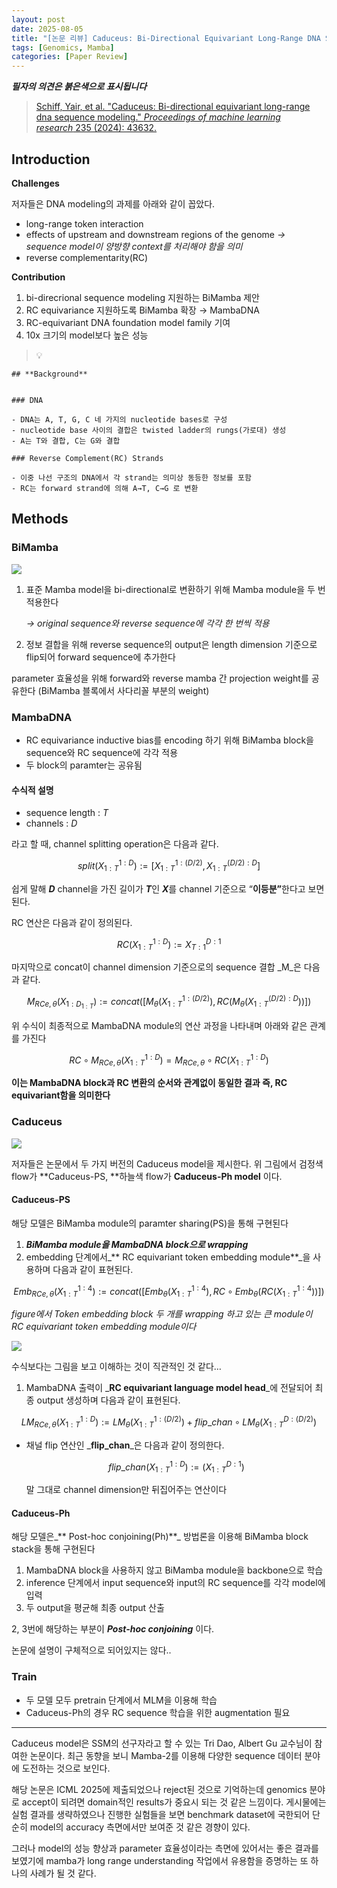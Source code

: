 ```yaml
---
layout: post
date: 2025-08-05
title: "[논문 리뷰] Caduceus: Bi-Directional Equivariant Long-Range DNA Sequence Modeling"
tags: [Genomics, Mamba]
categories: [Paper Review]
---
```


<span class="notion-red">_**필자의 의견은 붉은색으로 표시됩니다**_</span>


> [Schiff, Yair, et al. "Caduceus: Bi-directional equivariant long-range dna sequence modeling." ](https://pmc.ncbi.nlm.nih.gov/articles/PMC12189541/)[_Proceedings of machine learning research_](https://pmc.ncbi.nlm.nih.gov/articles/PMC12189541/)[ 235 (2024): 43632.](https://pmc.ncbi.nlm.nih.gov/articles/PMC12189541/)



## Introduction


**Challenges**


저자들은 DNA modeling의 과제를 아래와 같이 꼽았다.

- long-range token interaction
- effects of upstream and downstream regions of the genome 
_→ sequence model이 양방향 context를 처리해야 함을 의미_
- reverse complementarity(RC)

**Contribution**

1. bi-direcrional sequence modeling 지원하는 BiMamba 제안
1. RC equivariance 지원하도록 BiMamba 확장 → MambaDNA
1. RC-equivariant DNA foundation model family 기여
1. 10x 크기의 model보다 높은 성능

> 💡 


	## **Background**


	### DNA

	- DNA는 A, T, G, C 네 가지의 nucleotide bases로 구성
	- nucleotide base 사이의 결합은 twisted ladder의 rungs(가로대) 생성
	- A는 T와 결합, C는 G와 결합

	### Reverse Complement(RC) Strands

	- 이중 나선 구조의 DNA에서 각 strand는 의미상 동등한 정보를 포함
	- RC는 forward strand에 의해 A→T, C→G 로 변환


## Methods



### BiMamba


![](https://prod-files-secure.s3.us-west-2.amazonaws.com/542b861c-36a8-4051-84e5-8804b6728dba/2c247d59-7815-4980-99f0-8f0d21f445a7/image.png?X-Amz-Algorithm=AWS4-HMAC-SHA256&X-Amz-Content-Sha256=UNSIGNED-PAYLOAD&X-Amz-Credential=ASIAZI2LB4664EPTRFTU%2F20250813%2Fus-west-2%2Fs3%2Faws4_request&X-Amz-Date=20250813T121555Z&X-Amz-Expires=3600&X-Amz-Security-Token=IQoJb3JpZ2luX2VjEOT%2F%2F%2F%2F%2F%2F%2F%2F%2F%2FwEaCXVzLXdlc3QtMiJIMEYCIQDmbe6QgBrAi0IV5DhoQlrQKmUQY7R1jH8QpEx6Twkr5wIhAKDdNowLtcify%2B%2FN4ajrXLPwpvBqc2vFZqKSPpEJGloHKv8DCC0QABoMNjM3NDIzMTgzODA1Igze%2F91Ei%2BmIjKvNfooq3APvPF9XO4WTVaf4zqWY9ijc7mOo8gniMi3qKXf63439YWtqJ2RFxTWGVQDgJOzeC5u4uLStS0JBUuI10cFR72C3fO%2BKQczsoGtLVsllE6aozhgM8SxOlAFdhOu94MGAZX3E0HBti3cNXt9aqxx2QI7XBUJ6OlOsqQCJldzi8rRox6JREjDGiinBEjEL5MwevCgJ7f2zKeL1UzfIMnivmuPCeLIR%2B6002DwKfxZe1TMZGyTQoBDA5qVB2jFJgm7WkOvwXUYSCyiRawvJdhwmpiobJAnr8e%2FTCaoW%2Bk8QnFmMa1YmXV%2B9Jlc35aYJc2DcXH4CaAXynl47Z5QgPMXyCyqTG7vC5DcmQuDfHPAI9JRQwuhNhZbi%2BwXyD%2FbI6SCuIjRAoHaFBQ7%2BZS5Ikok5ZWEFrmBAsvx0x8c5llV0DjnBceuFVTUP%2FWKrq6X0VTZp484th%2B2s2cQcDSR2rpjYfXHwqltHshqj2kECCF%2FR0Pph%2BxCF2V%2BZiv64%2F5%2FOS04NjmHwCyzouUT8KIsvs86JsrJm9lpJ%2Bgtrk%2FZIrvE0lrobk1CvaIh9CwPYCxY5AlXyuhea2%2BvcfiygAp8W99%2FvIbkI6Ib067TXYfTdDa2XkMgJh5zaKtpDQE%2BnJECxxzDj8%2FHEBjqkAc8ylt7QUaTNSPf7ILAwInLY%2F1VFfQp2O9o5fJGCNL0EJCQgUHX2hAIHXJc6J7b%2FbL0kGa13qtUouf1L6QU2iB3zbku2VsrI1PACpFu1h5usE4VzltkoMdHBWGxDaRUuOzq%2BEWpRUU7B23T12qhjxuBw9COqpdfMOQNaWO6swAzQcYw9zJCcZadersBq7MNGNBPtZiolboOstnAvTKz1KFSfpiK%2F&X-Amz-Signature=866bd8f72ae9910647c7e445fb04b9f941c8fd930c43c437df1b85b7e782bfeb&X-Amz-SignedHeaders=host&x-amz-checksum-mode=ENABLED&x-id=GetObject)

1. 표준 Mamba model을 bi-directional로 변환하기 위해 Mamba module을 두 번 적용한다

	_→ original sequence와 reverse sequence에 각각 한 번씩 적용_

1. 정보 결합을 위해 reverse sequence의 output은 length dimension 기준으로 flip되어 forward sequence에 추가한다

parameter 효율성을 위해 forward와 reverse mamba 간 projection weight를 공유한다 (BiMamba 블록에서 사다리꼴 부분의 weight)



### MambaDNA

- RC equivariance inductive bias를 encoding 하기 위해 BiMamba block을 sequence와 RC sequence에 각각 적용
- 두 block의 paramter는 공유됨


#### 수식적 설명

- sequence length : _T_
- channels : _D_

라고 할 때,  channel splitting operation은 다음과 같다.


$$
split(X^{1:D}_{1:T}):=[X^{1:(D/2)}_{1:T},X^{(D/2):D}_{1:T}]
$$


<span class="notion-red">쉽게 말해 </span><span class="notion-red">_**D**_</span><span class="notion-red"> channel을 가진 길이가 </span><span class="notion-red">_**T**_</span><span class="notion-red">인 </span><span class="notion-red">_**X**_</span><span class="notion-red">를 channel 기준으로 “</span><span class="notion-red">**이등분”**</span><span class="notion-red">한다고 보면 된다.</span>


RC 연산은 다음과 같이 정의된다.


$$
RC(X^{1:D}_{1:T}):=X^{D:1}_{T:1}
$$


마지막으로 concat이 channel dimension 기준으로의 sequence 결합 _M_은 다음과 같다.


$$
M_{RCe,\theta}(X_{1:D_{1:T}}):=concat([M_{\theta}(X^{1:(D/2)}_{1:T}),RC(M_{\theta}(X^{(D/2):D}_{1:T}))])
$$


위 수식이 최종적으로 MambaDNA module의 연산 과정을 나타내며 아래와 같은 관계를 가진다


$$
RC\circ M_{RCe,\theta}(X^{1:D}_{1:T}) = M_{RCe,\theta} \circ RC(X^{1:D}_{1:T})
$$


**이는 MambaDNA block과 RC 변환의 순서와 관계없이 동일한 결과 즉, RC equivariant함을 의미한다**



### Caduceus


![](https://prod-files-secure.s3.us-west-2.amazonaws.com/542b861c-36a8-4051-84e5-8804b6728dba/f94a60d7-8145-473b-aef9-7c68d3ec604a/image.png?X-Amz-Algorithm=AWS4-HMAC-SHA256&X-Amz-Content-Sha256=UNSIGNED-PAYLOAD&X-Amz-Credential=ASIAZI2LB4664EPTRFTU%2F20250813%2Fus-west-2%2Fs3%2Faws4_request&X-Amz-Date=20250813T121555Z&X-Amz-Expires=3600&X-Amz-Security-Token=IQoJb3JpZ2luX2VjEOT%2F%2F%2F%2F%2F%2F%2F%2F%2F%2FwEaCXVzLXdlc3QtMiJIMEYCIQDmbe6QgBrAi0IV5DhoQlrQKmUQY7R1jH8QpEx6Twkr5wIhAKDdNowLtcify%2B%2FN4ajrXLPwpvBqc2vFZqKSPpEJGloHKv8DCC0QABoMNjM3NDIzMTgzODA1Igze%2F91Ei%2BmIjKvNfooq3APvPF9XO4WTVaf4zqWY9ijc7mOo8gniMi3qKXf63439YWtqJ2RFxTWGVQDgJOzeC5u4uLStS0JBUuI10cFR72C3fO%2BKQczsoGtLVsllE6aozhgM8SxOlAFdhOu94MGAZX3E0HBti3cNXt9aqxx2QI7XBUJ6OlOsqQCJldzi8rRox6JREjDGiinBEjEL5MwevCgJ7f2zKeL1UzfIMnivmuPCeLIR%2B6002DwKfxZe1TMZGyTQoBDA5qVB2jFJgm7WkOvwXUYSCyiRawvJdhwmpiobJAnr8e%2FTCaoW%2Bk8QnFmMa1YmXV%2B9Jlc35aYJc2DcXH4CaAXynl47Z5QgPMXyCyqTG7vC5DcmQuDfHPAI9JRQwuhNhZbi%2BwXyD%2FbI6SCuIjRAoHaFBQ7%2BZS5Ikok5ZWEFrmBAsvx0x8c5llV0DjnBceuFVTUP%2FWKrq6X0VTZp484th%2B2s2cQcDSR2rpjYfXHwqltHshqj2kECCF%2FR0Pph%2BxCF2V%2BZiv64%2F5%2FOS04NjmHwCyzouUT8KIsvs86JsrJm9lpJ%2Bgtrk%2FZIrvE0lrobk1CvaIh9CwPYCxY5AlXyuhea2%2BvcfiygAp8W99%2FvIbkI6Ib067TXYfTdDa2XkMgJh5zaKtpDQE%2BnJECxxzDj8%2FHEBjqkAc8ylt7QUaTNSPf7ILAwInLY%2F1VFfQp2O9o5fJGCNL0EJCQgUHX2hAIHXJc6J7b%2FbL0kGa13qtUouf1L6QU2iB3zbku2VsrI1PACpFu1h5usE4VzltkoMdHBWGxDaRUuOzq%2BEWpRUU7B23T12qhjxuBw9COqpdfMOQNaWO6swAzQcYw9zJCcZadersBq7MNGNBPtZiolboOstnAvTKz1KFSfpiK%2F&X-Amz-Signature=f0bf590e2239562ed9c3703d5f0df310a5d4a1343e706cefa64c46796b6ed5c0&X-Amz-SignedHeaders=host&x-amz-checksum-mode=ENABLED&x-id=GetObject)


저자들은 논문에서 두 가지 버전의 Caduceus model을 제시한다. 위 그림에서 검정색 flow가 **Caduceus-PS, **하늘색 flow가 **Caduceus-Ph model** 이다.



#### Caduceus-PS


해당 모델은 BiMamba module의 paramter sharing(PS)을 통해 구현된다

1. _**BiMamba module을 MambaDNA block으로 wrapping**_
1. embedding 단계에서_** RC equivariant token embedding module**_을 사용하며 다음과 같이 표현된다.

$$
Emb_{RCe,\theta}(X^{1:4}_{1:T}):=concat([Emb_{\theta}(X^{1:4}_{1:T}),RC \circ Emb_{\theta}(RC(X^{1:4}_{1:T}))])
$$


_figure에서 Token embedding block 두 개를 wrapping 하고 있는 큰 module이 RC equivariant token embedding module이다_


![](https://prod-files-secure.s3.us-west-2.amazonaws.com/542b861c-36a8-4051-84e5-8804b6728dba/b175e4da-71eb-4e91-8c23-a06dabe673c9/image.png?X-Amz-Algorithm=AWS4-HMAC-SHA256&X-Amz-Content-Sha256=UNSIGNED-PAYLOAD&X-Amz-Credential=ASIAZI2LB4664EPTRFTU%2F20250813%2Fus-west-2%2Fs3%2Faws4_request&X-Amz-Date=20250813T121555Z&X-Amz-Expires=3600&X-Amz-Security-Token=IQoJb3JpZ2luX2VjEOT%2F%2F%2F%2F%2F%2F%2F%2F%2F%2FwEaCXVzLXdlc3QtMiJIMEYCIQDmbe6QgBrAi0IV5DhoQlrQKmUQY7R1jH8QpEx6Twkr5wIhAKDdNowLtcify%2B%2FN4ajrXLPwpvBqc2vFZqKSPpEJGloHKv8DCC0QABoMNjM3NDIzMTgzODA1Igze%2F91Ei%2BmIjKvNfooq3APvPF9XO4WTVaf4zqWY9ijc7mOo8gniMi3qKXf63439YWtqJ2RFxTWGVQDgJOzeC5u4uLStS0JBUuI10cFR72C3fO%2BKQczsoGtLVsllE6aozhgM8SxOlAFdhOu94MGAZX3E0HBti3cNXt9aqxx2QI7XBUJ6OlOsqQCJldzi8rRox6JREjDGiinBEjEL5MwevCgJ7f2zKeL1UzfIMnivmuPCeLIR%2B6002DwKfxZe1TMZGyTQoBDA5qVB2jFJgm7WkOvwXUYSCyiRawvJdhwmpiobJAnr8e%2FTCaoW%2Bk8QnFmMa1YmXV%2B9Jlc35aYJc2DcXH4CaAXynl47Z5QgPMXyCyqTG7vC5DcmQuDfHPAI9JRQwuhNhZbi%2BwXyD%2FbI6SCuIjRAoHaFBQ7%2BZS5Ikok5ZWEFrmBAsvx0x8c5llV0DjnBceuFVTUP%2FWKrq6X0VTZp484th%2B2s2cQcDSR2rpjYfXHwqltHshqj2kECCF%2FR0Pph%2BxCF2V%2BZiv64%2F5%2FOS04NjmHwCyzouUT8KIsvs86JsrJm9lpJ%2Bgtrk%2FZIrvE0lrobk1CvaIh9CwPYCxY5AlXyuhea2%2BvcfiygAp8W99%2FvIbkI6Ib067TXYfTdDa2XkMgJh5zaKtpDQE%2BnJECxxzDj8%2FHEBjqkAc8ylt7QUaTNSPf7ILAwInLY%2F1VFfQp2O9o5fJGCNL0EJCQgUHX2hAIHXJc6J7b%2FbL0kGa13qtUouf1L6QU2iB3zbku2VsrI1PACpFu1h5usE4VzltkoMdHBWGxDaRUuOzq%2BEWpRUU7B23T12qhjxuBw9COqpdfMOQNaWO6swAzQcYw9zJCcZadersBq7MNGNBPtZiolboOstnAvTKz1KFSfpiK%2F&X-Amz-Signature=e3619f86dc7297bde567794dfc440b0fed2c43b0c822875a1979d4a6412e9577&X-Amz-SignedHeaders=host&x-amz-checksum-mode=ENABLED&x-id=GetObject)


<span class="notion-red">수식보다는 그림을 보고 이해하는 것이 직관적인 것 같다…</span>

1. MambaDNA 출력이 _**RC equivariant language model head**_에 전달되어 최종 output 생성하며 다음과 같이 표현된다.

$$
LM_{RCe,\theta}(X^{1:D}_{1:T}):= LM_{\theta}(X^{1:(D/2)}_{1:T})+flip\_chan\circ LM_{\theta}(X^{D:(D/2)}_{1:T})
$$

- 채널 flip 연산인 _**flip\_chan**_은 다음과 같이 정의한다.

	$$
	flip\_chan(X^{1:D}_{1:T}):=(X^{D:1}_{1:T})
	$$


	말 그대로 channel dimension만 뒤집어주는 연산이다



#### Caduceus-Ph


해당 모델은_** Post-hoc conjoining(Ph)**_ 방법론을 이용해 BiMamba block stack을 통해 구현된다

1. MambaDNA block을 사용하지 않고 BiMamba module을 backbone으로 학습
1. inference 단계에서 input sequence와 input의 RC sequence를 각각 model에 입력
1. 두 output을 평균해 최종 output 산출

2, 3번에 해당하는 부분이 _**Post-hoc conjoining**_ 이다.


<span class="notion-red">논문에 설명이 구체적으로 되어있지는 않다..</span>



### Train

- 두 모델 모두 pretrain 단계에서 MLM을 이용해 학습
- Caduceus-Ph의 경우 RC sequence 학습을 위한 augmentation 필요

---


<span class="notion-red">Caduceus model은 SSM의 선구자라고 할 수 있는 Tri Dao, Albert Gu 교수님이 참여한 논문이다. 최근 동향을 보니 Mamba-2를 이용해 다양한 sequence 데이터 분야에 도전하는 것으로 보인다.</span>


<span class="notion-red">해당 논문은 ICML 2025에 제출되었으나 reject된 것으로 기억하는데 genomics 분야로 accept이 되려면 domain적인 results가 중요시 되는 것 같은 느낌이다. 게시물에는 실험 결과를 생략하였으나 진행한 실험들을 보면 benchmark dataset에 국한되어 단순히 model의 accuracy 측면에서만 보여준 것 같은 경향이 있다.</span>


<span class="notion-red">그러나 model의 성능 향상과 parameter 효율성이라는 측면에 있어서는 좋은 결과를 보였기에 mamba가 long range understanding 작업에서 유용함을 증명하는 또 하나의 사례가 될 것 같다.</span>

